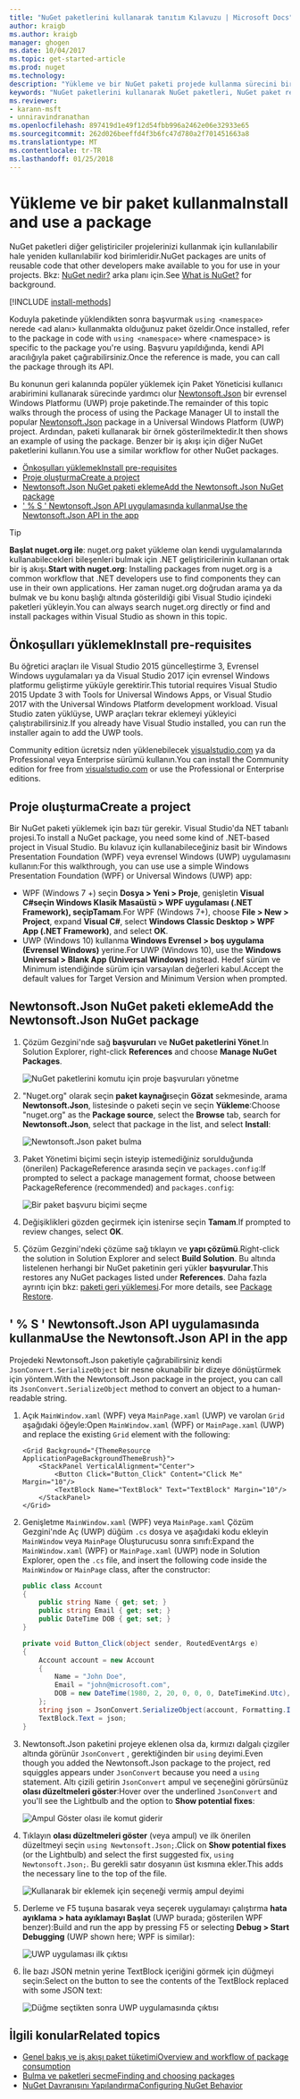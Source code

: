 ```yaml
---
title: "NuGet paketlerini kullanarak tanıtım Kılavuzu | Microsoft Docs"
author: kraigb
ms.author: kraigb
manager: ghogen
ms.date: 10/04/2017
ms.topic: get-started-article
ms.prod: nuget
ms.technology: 
description: "Yükleme ve bir NuGet paketi projede kullanma sürecini bir gözden geçirme öğretici."
keywords: "NuGet paketlerini kullanarak NuGet paketleri, NuGet paket referanslarını yükleme NuGet, NuGet paketi tüketim yükleyin"
ms.reviewer:
- karann-msft
- unniravindranathan
ms.openlocfilehash: 897419d1e49f12d54fbb996a2462e06e32933e65
ms.sourcegitcommit: 262d026beeffd4f3b6fc47d780a2f701451663a8
ms.translationtype: MT
ms.contentlocale: tr-TR
ms.lasthandoff: 01/25/2018
---
```

# <a name="install-and-use-a-package"></a><span data-ttu-id="b6083-104">Yükleme ve bir paket kullanma</span><span class="sxs-lookup"><span data-stu-id="b6083-104">Install and use a package</span></span>

<span data-ttu-id="b6083-105">NuGet paketleri diğer geliştiriciler projelerinizi kullanmak için kullanılabilir hale yeniden kullanılabilir kod birimleridir.</span><span class="sxs-lookup"><span data-stu-id="b6083-105">NuGet packages are units of reusable code that other developers make available to you for use in your projects.</span></span> <span data-ttu-id="b6083-106">Bkz: [NuGet nedir?](../What-is-NuGet.md) arka planı için.</span><span class="sxs-lookup"><span data-stu-id="b6083-106">See [What is NuGet?](../What-is-NuGet.md) for background.</span></span>

[!INCLUDE [install-methods](../includes/install-methods.md)]

<span data-ttu-id="b6083-107">Koduyla paketinde yüklendikten sonra başvurmak `using <namespace>` nerede \<ad alanı\> kullanmakta olduğunuz paket özeldir.</span><span class="sxs-lookup"><span data-stu-id="b6083-107">Once installed, refer to the package in code with `using <namespace>` where \<namespace\> is specific to the package you're using.</span></span> <span data-ttu-id="b6083-108">Başvuru yapıldığında, kendi API aracılığıyla paket çağırabilirsiniz.</span><span class="sxs-lookup"><span data-stu-id="b6083-108">Once the reference is made, you can call the package through its API.</span></span>

<span data-ttu-id="b6083-109">Bu konunun geri kalanında popüler yüklemek için Paket Yöneticisi kullanıcı arabirimini kullanarak sürecinde yardımcı olur [Newtonsoft.Json](https://www.nuget.org/packages/Newtonsoft.Json/) bir evrensel Windows Platformu (UWP) proje paketinde.</span><span class="sxs-lookup"><span data-stu-id="b6083-109">The remainder of this topic walks through the process of using the Package Manager UI to install the popular [Newtonsoft.Json](https://www.nuget.org/packages/Newtonsoft.Json/) package in a Universal Windows Platform (UWP) project.</span></span> <span data-ttu-id="b6083-110">Ardından, paketi kullanarak bir örnek gösterilmektedir.</span><span class="sxs-lookup"><span data-stu-id="b6083-110">It then shows an example of using the package.</span></span> <span data-ttu-id="b6083-111">Benzer bir iş akışı için diğer NuGet paketlerini kullanın.</span><span class="sxs-lookup"><span data-stu-id="b6083-111">You use a similar workflow for other NuGet packages.</span></span>

- [<span data-ttu-id="b6083-112">Önkoşulları yüklemek</span><span class="sxs-lookup"><span data-stu-id="b6083-112">Install pre-requisites</span></span>](#install-pre-requisites)
- [<span data-ttu-id="b6083-113">Proje oluşturma</span><span class="sxs-lookup"><span data-stu-id="b6083-113">Create a project</span></span>](#create-a-project)
- [<span data-ttu-id="b6083-114">Newtonsoft.Json NuGet paketi ekleme</span><span class="sxs-lookup"><span data-stu-id="b6083-114">Add the Newtonsoft.Json NuGet package</span></span>](#add-the-newtonsoftjson-nuget-package)
- [<span data-ttu-id="b6083-115">' % S ' Newtonsoft.Json API uygulamasında kullanma</span><span class="sxs-lookup"><span data-stu-id="b6083-115">Use the Newtonsoft.Json API in the app</span></span>](#use-the-newtonsoftjson-api-in-the-app)

> [!Tip]
> <span data-ttu-id="b6083-116">**Başlat nuget.org ile**: nuget.org paket yükleme olan kendi uygulamalarında kullanabilecekleri bileşenleri bulmak için .NET geliştiricilerinin kullanan ortak bir iş akışı.</span><span class="sxs-lookup"><span data-stu-id="b6083-116">**Start with nuget.org**: Installing packages from nuget.org is a common workflow that .NET developers use to find components they can use in their own applications.</span></span> <span data-ttu-id="b6083-117">Her zaman nuget.org doğrudan arama ya da bulmak ve bu konu başlığı altında gösterildiği gibi Visual Studio içindeki paketleri yükleyin.</span><span class="sxs-lookup"><span data-stu-id="b6083-117">You can always search nuget.org directly or find and install packages within Visual Studio as shown in this topic.</span></span>

## <a name="install-pre-requisites"></a><span data-ttu-id="b6083-118">Önkoşulları yüklemek</span><span class="sxs-lookup"><span data-stu-id="b6083-118">Install pre-requisites</span></span>

<span data-ttu-id="b6083-119">Bu öğretici araçları ile Visual Studio 2015 güncelleştirme 3, Evrensel Windows uygulamaları ya da Visual Studio 2017 için evrensel Windows platformu geliştirme yüküyle gerektirir.</span><span class="sxs-lookup"><span data-stu-id="b6083-119">This tutorial requires Visual Studio 2015 Update 3 with Tools for Universal Windows Apps, or Visual Studio 2017 with the Universal Windows Platform development workload.</span></span> <span data-ttu-id="b6083-120">Visual Studio zaten yüklüyse, UWP araçları tekrar eklemeyi yükleyici çalıştırabilirsiniz.</span><span class="sxs-lookup"><span data-stu-id="b6083-120">If you already have Visual Studio installed, you can run the installer again to add the UWP tools.</span></span>

<span data-ttu-id="b6083-121">Community edition ücretsiz nden yüklenebilecek [visualstudio.com](https://www.visualstudio.com/) ya da Professional veya Enterprise sürümü kullanın.</span><span class="sxs-lookup"><span data-stu-id="b6083-121">You can install the Community edition for free from [visualstudio.com](https://www.visualstudio.com/) or use the Professional or Enterprise editions.</span></span> 

## <a name="create-a-project"></a><span data-ttu-id="b6083-122">Proje oluşturma</span><span class="sxs-lookup"><span data-stu-id="b6083-122">Create a project</span></span>

<span data-ttu-id="b6083-123">Bir NuGet paketi yüklemek için bazı tür gerekir. Visual Studio'da NET tabanlı projesi.</span><span class="sxs-lookup"><span data-stu-id="b6083-123">To install a NuGet package, you need some kind of .NET-based project in Visual Studio.</span></span> <span data-ttu-id="b6083-124">Bu kılavuz için kullanabileceğiniz basit bir Windows Presentation Foundation (WPF) veya evrensel Windows (UWP) uygulamasını kullanın:</span><span class="sxs-lookup"><span data-stu-id="b6083-124">For this walkthrough, you can use use a simple Windows Presentation Foundation (WPF) or Universal Windows (UWP) app:</span></span>

- <span data-ttu-id="b6083-125">WPF (Windows 7 +) seçin **Dosya > Yeni > Proje**, genişletin **Visual C#**seçin **Windows Klasik Masaüstü > WPF uygulaması (.NET Framework)**, seçip**Tamam**.</span><span class="sxs-lookup"><span data-stu-id="b6083-125">For WPF (Windows 7+), choose **File > New > Project**, expand **Visual C#**, select **Windows Classic Desktop > WPF App (.NET Framework)**, and select **OK**.</span></span>
- <span data-ttu-id="b6083-126">UWP (Windows 10) kullanma **Windows Evrensel > boş uygulama (Evrensel Windows)** yerine.</span><span class="sxs-lookup"><span data-stu-id="b6083-126">For UWP (Windows 10), use the **Windows Universal > Blank App (Universal Windows)** instead.</span></span> <span data-ttu-id="b6083-127">Hedef sürüm ve Minimum istendiğinde sürüm için varsayılan değerleri kabul.</span><span class="sxs-lookup"><span data-stu-id="b6083-127">Accept the default values for Target Version and Minimum Version when prompted.</span></span>

## <a name="add-the-newtonsoftjson-nuget-package"></a><span data-ttu-id="b6083-128">Newtonsoft.Json NuGet paketi ekleme</span><span class="sxs-lookup"><span data-stu-id="b6083-128">Add the Newtonsoft.Json NuGet package</span></span>

1. <span data-ttu-id="b6083-129">Çözüm Gezgini'nde sağ **başvuruları** ve **NuGet paketlerini Yönet**.</span><span class="sxs-lookup"><span data-stu-id="b6083-129">In Solution Explorer, right-click **References** and choose **Manage NuGet Packages**.</span></span>

    ![NuGet paketlerini komutu için proje başvuruları yönetme](media/QS_Use-02-ManageNuGetPackages.png)

1. <span data-ttu-id="b6083-131">"Nuget.org" olarak seçin **paket kaynağı**seçin **Gözat** sekmesinde, arama **Newtonsoft.Json**, listesinde o paketi seçin ve seçin  **Yükleme**:</span><span class="sxs-lookup"><span data-stu-id="b6083-131">Choose "nuget.org" as the **Package source**, select the **Browse** tab, search for **Newtonsoft.Json**, select that package in the list, and select **Install**:</span></span>

    ![Newtonsoft.Json paket bulma](media/QS_Use-03-NewtonsoftJson.png)

1. <span data-ttu-id="b6083-133">Paket Yönetimi biçimi seçin isteyip istemediğiniz sorulduğunda (önerilen) PackageReference arasında seçin ve `packages.config`:</span><span class="sxs-lookup"><span data-stu-id="b6083-133">If prompted to select a package management format, choose between PackageReference (recommended) and `packages.config`:</span></span>

    ![Bir paket başvuru biçimi seçme](media/QS_Use-03b-SelectFormat.png)

1. <span data-ttu-id="b6083-135">Değişiklikleri gözden geçirmek için istenirse seçin **Tamam**.</span><span class="sxs-lookup"><span data-stu-id="b6083-135">If prompted to review changes, select **OK**.</span></span>

1. <span data-ttu-id="b6083-136">Çözüm Gezgini'ndeki çözüme sağ tıklayın ve **yapı çözümü**.</span><span class="sxs-lookup"><span data-stu-id="b6083-136">Right-click the solution in Solution Explorer and select **Build Solution**.</span></span> <span data-ttu-id="b6083-137">Bu altında listelenen herhangi bir NuGet paketinin geri yükler **başvurular**.</span><span class="sxs-lookup"><span data-stu-id="b6083-137">This restores any NuGet packages listed under **References**.</span></span> <span data-ttu-id="b6083-138">Daha fazla ayrıntı için bkz: [paketi geri yüklemesi](../consume-packages/package-restore.md).</span><span class="sxs-lookup"><span data-stu-id="b6083-138">For more details, see [Package Restore](../consume-packages/package-restore.md).</span></span>

## <a name="use-the-newtonsoftjson-api-in-the-app"></a><span data-ttu-id="b6083-139">' % S ' Newtonsoft.Json API uygulamasında kullanma</span><span class="sxs-lookup"><span data-stu-id="b6083-139">Use the Newtonsoft.Json API in the app</span></span>

<span data-ttu-id="b6083-140">Projedeki Newtonsoft.Json paketiyle çağırabilirsiniz kendi `JsonConvert.SerializeObject` bir nesne okunabilir bir dizeye dönüştürmek için yöntem.</span><span class="sxs-lookup"><span data-stu-id="b6083-140">With the Newtonsoft.Json package in the project, you can call its `JsonConvert.SerializeObject` method to convert an object to a human-readable string.</span></span>

1. <span data-ttu-id="b6083-141">Açık `MainWindow.xaml` (WPF) veya `MainPage.xaml` (UWP) ve varolan `Grid` aşağıdaki öğeyle:</span><span class="sxs-lookup"><span data-stu-id="b6083-141">Open `MainWindow.xaml` (WPF) or `MainPage.xaml` (UWP) and replace the existing `Grid` element with the following:</span></span>

    ```xaml
    <Grid Background="{ThemeResource ApplicationPageBackgroundThemeBrush}">
        <StackPanel VerticalAlignment="Center">
            <Button Click="Button_Click" Content="Click Me" Margin="10"/>
            <TextBlock Name="TextBlock" Text="TextBlock" Margin="10"/>
        </StackPanel>
    </Grid>
    ```

1. <span data-ttu-id="b6083-142">Genişletme `MainWindow.xaml` (WPF) veya `MainPage.xaml` Çözüm Gezgini'nde Aç (UWP) düğüm `.cs` dosya ve aşağıdaki kodu ekleyin `MainWindow` veya `MainPage` Oluşturucusu sonra sınıfı:</span><span class="sxs-lookup"><span data-stu-id="b6083-142">Expand the `MainWindow.xaml` (WPF) or `MainPage.xaml` (UWP) node in Solution Explorer, open the `.cs` file, and insert the following code inside the `MainWindow` or `MainPage` class, after the constructor:</span></span>

    ```cs
    public class Account
    {
        public string Name { get; set; }
        public string Email { get; set; }
        public DateTime DOB { get; set; }
    }

    private void Button_Click(object sender, RoutedEventArgs e)
    {
        Account account = new Account
        {
            Name = "John Doe",
            Email = "john@microsoft.com",
            DOB = new DateTime(1980, 2, 20, 0, 0, 0, DateTimeKind.Utc),
        };
        string json = JsonConvert.SerializeObject(account, Formatting.Indented);
        TextBlock.Text = json;
    }
    ```

1. <span data-ttu-id="b6083-143">Newtonsoft.Json paketini projeye eklenen olsa da, kırmızı dalgalı çizgiler altında görünür `JsonConvert` , gerektiğinden bir `using` deyimi.</span><span class="sxs-lookup"><span data-stu-id="b6083-143">Even though you added the Newtonsoft.Json package to the project, red squiggles appears under `JsonConvert` because you need a `using` statement.</span></span> <span data-ttu-id="b6083-144">Altı çizili getirin `JsonConvert` ampul ve seçeneğini görürsünüz **olası düzeltmeleri göster**:</span><span class="sxs-lookup"><span data-stu-id="b6083-144">Hover over the underlined `JsonConvert` and you'll see the Lightbulb and the option to **Show potential fixes**:</span></span>

    ![Ampul Göster olası ile komut giderir](media/QS_Use-04-ShowPotentialFixes.png)


1. <span data-ttu-id="b6083-146">Tıklayın **olası düzeltmeleri göster** (veya ampul) ve ilk önerilen düzeltmeyi seçin `using Newtonsoft.Json;`.</span><span class="sxs-lookup"><span data-stu-id="b6083-146">Click on **Show potential fixes** (or the Lightbulb) and select the first suggested fix, `using Newtonsoft.Json;`.</span></span> <span data-ttu-id="b6083-147">Bu gerekli satır dosyanın üst kısmına ekler.</span><span class="sxs-lookup"><span data-stu-id="b6083-147">This adds the necessary line to the top of the file.</span></span>

    ![Kullanarak bir eklemek için seçeneği vermiş ampul deyimi](media/QS_Use-05-AddUsing.png)

1. <span data-ttu-id="b6083-149">Derleme ve F5 tuşuna basarak veya seçerek uygulamayı çalıştırma **hata ayıklama > hata ayıklamayı Başlat** (UWP burada; gösterilen WPF benzer):</span><span class="sxs-lookup"><span data-stu-id="b6083-149">Build and run the app by pressing F5 or selecting **Debug > Start Debugging** (UWP shown here; WPF is similar):</span></span>

    ![UWP uygulaması ilk çıktısı](media/QS_Use-06-AppStart.png)

1. <span data-ttu-id="b6083-151">İle bazı JSON metnin yerine TextBlock içeriğini görmek için düğmeyi seçin:</span><span class="sxs-lookup"><span data-stu-id="b6083-151">Select on the button to see the contents of the TextBlock replaced with some JSON text:</span></span>

    ![Düğme seçtikten sonra UWP uygulamasında çıktısı](media/QS_Use-07-AppEnd.png)

## <a name="related-topics"></a><span data-ttu-id="b6083-153">İlgili konular</span><span class="sxs-lookup"><span data-stu-id="b6083-153">Related topics</span></span>

- [<span data-ttu-id="b6083-154">Genel bakış ve iş akışı paket tüketimi</span><span class="sxs-lookup"><span data-stu-id="b6083-154">Overview and workflow of package consumption</span></span>](../consume-packages/overview-and-workflow.md)
- [<span data-ttu-id="b6083-155">Bulma ve paketleri seçme</span><span class="sxs-lookup"><span data-stu-id="b6083-155">Finding and choosing packages</span></span>](../consume-packages/finding-and-choosing-packages.md)
- [<span data-ttu-id="b6083-156">NuGet Davranışını Yapılandırma</span><span class="sxs-lookup"><span data-stu-id="b6083-156">Configuring NuGet Behavior</span></span>](../consume-packages/configuring-nuget-behavior.md)
